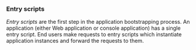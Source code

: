 ### Entry scripts 
*Entry scripts* are the first step in the application bootstrapping process. 
An application (either Web application or console application) has a single entry script. End users make requests to entry scripts which instantiate application instances and forward the requests to them.
